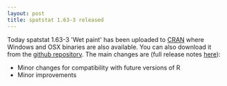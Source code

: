 ```yaml
---
layout: post
title: spatstat 1.63-3 released
---
```


Today spatstat 1.63-3 'Wet paint' has been uploaded to
[CRAN](http://www.cran.r-project.org/web/packages/spatstat/) where
Windows and OSX binaries are also available. You can also download it
from the [github
repository](https://github.com/spatstat/spatstat/releases/tag/v1.63-3).
The main changes are (full release notes
[here](releasenotes/spatstat-1.63-3.html)):

* Minor changes for compatibility with future versions of R
* Minor improvements
